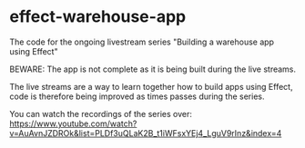 # effect-warehouse-app

The code for the ongoing livestream series "Building a warehouse app using Effect"

BEWARE: The app is not complete as it is being built during the live streams.

The live streams are a way to learn together how to build apps using Effect, code is therefore being improved as times passes during the series.

You can watch the recordings of the series over: https://www.youtube.com/watch?v=AuAvnJZDROk&list=PLDf3uQLaK2B_t1iWFsxYEj4_LguV9rInz&index=4
